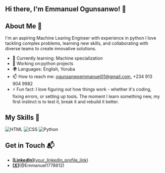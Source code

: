 ## Hi there, I'm Emmanuel Ogunsanwo! 👋

## About Me 🚀

I'm an aspiring Machine Learing Engineer with experience in python I love tackling complex problems, learning new skills, and collaborating with diverse teams to create innovative solutions.

- 🌱 Currently learning: Machine specialization
- 🔭 Working on:python projects
- 🌍 Languages: English, Yoruba
- 📫 How to reach me: ogunsanwoemmanuel01@gmail.com, +234 913 904 9982
- ⚡ Fun fact: I love figuring out how things work - whether it's coding, fixing errors, or setting up tools. The moment I learn something new, my first instinct is to test it, break it and rebuild it better.

## My Skills 🧠

![HTML](https://img.shields.io/badge/-HTML-E34F26?style=flat-square&logo=html5&logoColor=white)
![CSS](https://img.shields.io/badge/-CSS-1572B6?style=flat-square&logo=css3&logoColor=white)
![Python](https://img.shields.io/badge/Python-FFD43B?style=for-the-badge&logo=python&logoColor=blue)


## Get in Touch 📬
- **[[LinkedIn](https://img.shields.io/badge/LinkedIn-0077B5?style=for-the-badge&logo=linkedin&logoColor=white)]**([your_linkedin_profile_link](https://www.linkedin.com/in/emmanuel-ogunsanwo-b2326b354))
- **[[X](https://img.shields.io/badge/X-000000?style=for-the-badge&logo=x&logoColor=white)]**(@Emmanuel1778612)


